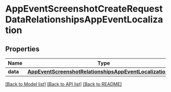 # AppEventScreenshotCreateRequestDataRelationshipsAppEventLocalization

## Properties
Name | Type | Description | Notes
------------ | ------------- | ------------- | -------------
**data** | [**AppEventScreenshotRelationshipsAppEventLocalizationData**](AppEventScreenshotRelationshipsAppEventLocalizationData.md) |  | 

[[Back to Model list]](../README.md#documentation-for-models) [[Back to API list]](../README.md#documentation-for-api-endpoints) [[Back to README]](../README.md)


